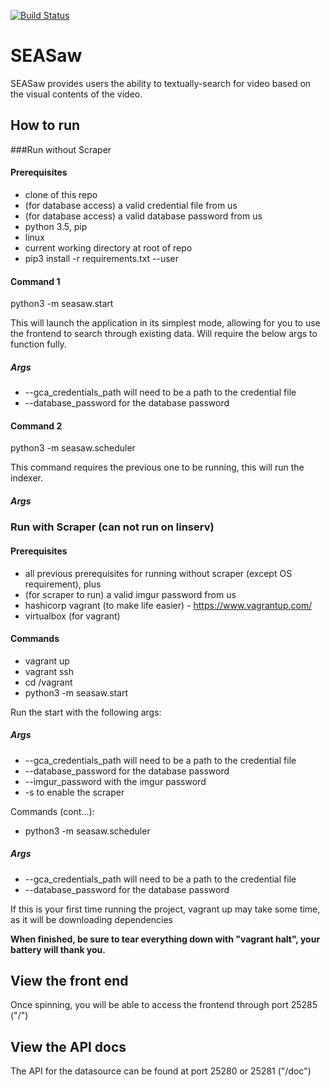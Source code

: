 [![Build Status](https://travis-ci.org/samuelsmithhk/SEASaw.svg?branch=master)](https://travis-ci.org/samuelsmithhk/SEASaw)

# SEASaw
SEASaw provides users the ability to textually-search for video based on the visual contents of the video.
## How to run

###Run without Scraper

#### Prerequisites

- clone of this repo
- (for database access) a valid credential file from us
- (for database access) a valid database password from us
- python 3.5, pip
- linux
- current working directory at root of repo
- pip3 install -r requirements.txt --user

#### Command 1

python3 -m seasaw.start

This will launch the application in its simplest mode, allowing for you to use the frontend to search through existing data. Will require the below args to function fully.
##### Args

- --gca_credentials_path will need to be a path to the credential file
- --database_password for the database password

#### Command 2

python3 -m seasaw.scheduler

This command requires the previous one to be running, this will run the indexer.

##### Args

### Run with Scraper (can not run on linserv)

#### Prerequisites

- all previous prerequisites for running without scraper (except OS requirement), plus
- (for scraper to run) a valid imgur password from us
- hashicorp vagrant (to make life easier) - https://www.vagrantup.com/
- virtualbox (for vagrant)


#### Commands

- vagrant up
- vagrant ssh
- cd /vagrant
- python3 -m seasaw.start

Run the start with the following args:

##### Args

- --gca_credentials_path will need to be a path to the credential file
- --database_password for the database password
- --imgur_password with the imgur password
- -s to enable the scraper

Commands (cont...):

- python3 -m seasaw.scheduler

##### Args

- --gca_credentials_path will need to be a path to the credential file
- --database_password for the database password


If this is your first time running the project, vagrant up may take some time, as it will be downloading dependencies

**When finished, be sure to tear everything down with "vagrant halt", your battery will thank you.**

## View the front end

Once spinning, you will be able to access the frontend through port 25285 ("/")

## View the API docs

The API for the datasource can be found at port 25280 or 25281 ("/doc")
